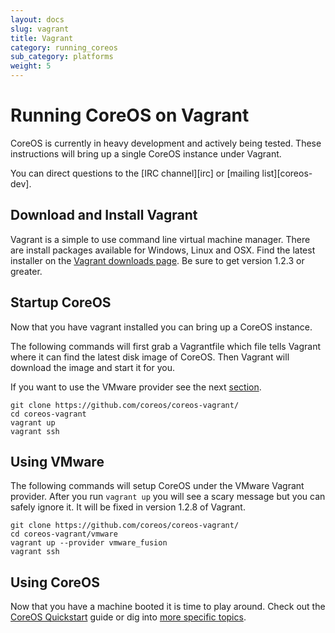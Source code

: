 ```yaml
---
layout: docs
slug: vagrant
title: Vagrant
category: running_coreos
sub_category: platforms
weight: 5
---
```


# Running CoreOS on Vagrant

CoreOS is currently in heavy development and actively being tested. These instructions will bring up a single CoreOS instance under Vagrant.

You can direct questions to the [IRC channel][irc] or [mailing list][coreos-dev].

## Download and Install Vagrant

Vagrant is a simple to use command line virtual machine manager. There are
install packages available for Windows, Linux and OSX. Find the latest
installer on the [Vagrant downloads page][vagrant]. Be sure to get
version 1.2.3 or greater.

[vagrant]: http://www.vagrantup.com/downloads.html

## Startup CoreOS

Now that you have vagrant installed you can bring up a CoreOS instance.

The following commands will first grab a Vagrantfile which file tells
Vagrant where it can find the latest disk image of CoreOS. Then Vagrant
will download the image and start it for you.

If you want to use the VMware provider see the next [section][vmware].

[vmware]: #using-vmware

```
git clone https://github.com/coreos/coreos-vagrant/
cd coreos-vagrant
vagrant up
vagrant ssh
```

## Using VMware

The following commands will setup CoreOS under the VMware Vagrant provider. After
you run `vagrant up` you will see a scary message but you can safely ignore it.
It will be fixed in version 1.2.8 of Vagrant.

```
git clone https://github.com/coreos/coreos-vagrant/
cd coreos-vagrant/vmware
vagrant up --provider vmware_fusion
vagrant ssh
```

## Using CoreOS

Now that you have a machine booted it is time to play around.
Check out the [CoreOS Quickstart]({{site.url}}/docs/quickstart) guide or dig into [more specific topics]({{site.url}}/docs).
